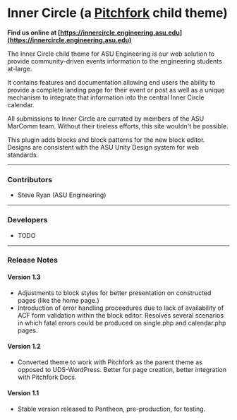 # Inner Circle (a [Pitchfork](https://github.com/asuengineering/pitchfork) child theme)

**Find us online at [https://innercircle.engineering.asu.edu](https://innercircle.engineering.asu.edu)**

The Inner Circle child theme for ASU Engineering is our web solution to provide community-driven events information to the engineering students at-large.

It contains features and documentation allowing end users the ability to provide a complete landing page for their event or post as well as a unique mechanism to integrate that information into the central Inner Circle calendar. 

All submissions to Inner Circle are currated by members of the ASU MarComm team. Without their tireless efforts, this site wouldn't be possible.

This plugin adds blocks and block patterns for the new block editor. Designs are consistent with the ASU Unity Design system for web standards. 

<hr>

### Contributors ### 

- Steve Ryan (ASU Engineering)

<hr>

### Developers ### 

- TODO

<hr>

### Release Notes

#### Version 1.3

- Adjustments to block styles for better presentation on constructed pages (like the home page.)
- Introduction of error handling proceedures due to lack of availability of ACF form validation within the block editor. Resolves several scenarios in which fatal errors could be produced on single.php and calendar.php pages.

#### Version 1.2

- Converted theme to work with Pitchfork as the parent theme as opposed to UDS-WordPress. Better for page creation, better integration with Pitchfork Docs.

#### Version 1.1

- Stable version released to Pantheon, pre-production, for testing.